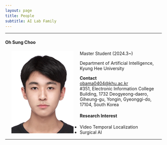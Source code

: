 ```yaml
---
layout: page
title: People 
subtitle: AI Lab Family
---
```


<hr>

#### Oh Sung Choo
  
<img src="https://raw.githubusercontent.com/ailabkhu/ailabkhu.github.io/master/img/OhsungChoo.jpg" width="200" height="265" align="left" hspace="20" />
Master Student (2024.3~)        

Department of Artificial Intelligence, Kyung Hee University         
            

**Contact**  
obama0404@khu.ac.kr                                                             
#351, Electronic Information College Building, 1732 Deogyeong-daero, Giheung-gu, Yongin, Gyeonggi-do, 17104, South Korea  

#### Research Interest
* Video Temporal Localization
* Surgical AI
<hr>
